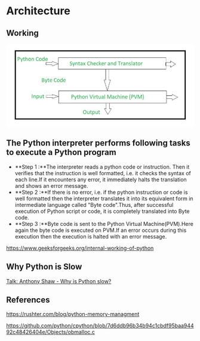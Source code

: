 # Architecture

## Working

![image](../../media/Architecture-image1.jpg)

## The Python interpreter performs following tasks to execute a Python program

- **Step 1 :**The interpreter reads a python code or instruction. Then it verifies that the instruction is well formatted, i.e. it checks the syntax of each line.If it encounters any error, it immediately halts the translation and shows an error message.
- **Step 2 :**If there is no error, i.e. if the python instruction or code is well formatted then the interpreter translates it into its equivalent form in intermediate language called "Byte code".Thus, after successful execution of Python script or code, it is completely translated into Byte code.
- **Step 3 :**Byte code is sent to the Python Virtual Machine(PVM).Here again the byte code is executed on PVM.If an error occurs during this execution then the execution is halted with an error message.

https://www.geeksforgeeks.org/internal-working-of-python

## Why Python is Slow

[Talk: Anthony Shaw - Why is Python slow?](https://www.youtube.com/watch?v=I4nkgJdVZFA&ab_channel=PyCon2020)

## References

https://rushter.com/blog/python-memory-managment

https://github.com/python/cpython/blob/7d6ddb96b34b94c1cbdf95baa94492c48426404e/Objects/obmalloc.c
